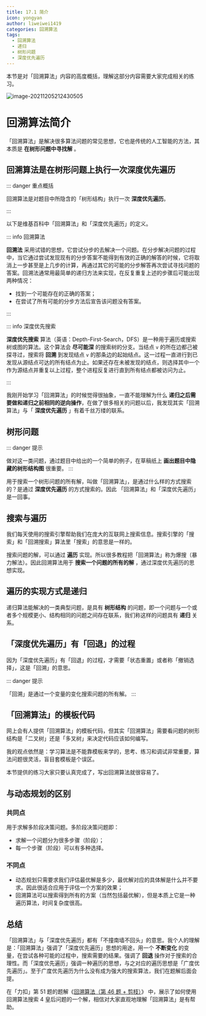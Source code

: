 ```yaml
---
title: 17.1 简介
icon: yongyan
author: liweiwei1419
categories: 回溯算法
tags:
  - 回溯算法
  - 递归
  - 树形问题
  - 深度优先遍历
---
```


本节是对「回溯算法」内容的高度概括，理解这部分内容需要大家完成相关的练习。

![image-20211205212430505](https://tva1.sinaimg.cn/large/008i3skNgy1gx39y88xh8j31gs0oi43s.jpg)


# 回溯算法简介


「回溯算法」是解决很多算法问题的常见思想，它也是传统的人工智能的方法，其本质是 **在树形问题中寻找解** 。 

## 回溯算法是在树形问题上执行一次深度优先遍历

::: danger 重点概括

回溯算法是对题目中所隐含的「树形结构」执行一次 **深度优先遍历**。

:::

以下是维基百科中「回溯算法」和「深度优先遍历」的定义。

::: info 回溯算法

**回溯法** 采用试错的思想，它尝试分步的去解决一个问题。在分步解决问题的过程中，当它通过尝试发现现有的分步答案不能得到有效的正确的解答的时候，它将取消上一步甚至是上几步的计算，再通过其它的可能的分步解答再次尝试寻找问题的答案。回溯法通常用最简单的递归方法来实现，在反复重复上述的步骤后可能出现两种情况：

+ 找到一个可能存在的正确的答案；
+ 在尝试了所有可能的分步方法后宣告该问题没有答案。

:::

::: info 深度优先搜索

**深度优先搜索** 算法（英语：Depth-First-Search，DFS）是一种用于遍历或搜索树或图的算法。这个算法会 **尽可能深** 的搜索树的分支。当结点 `v` 的所在边都己被探寻过，搜索将 **回溯** 到发现结点 `v` 的那条边的起始结点。这一过程一直进行到已发现从源结点可达的所有结点为止。如果还存在未被发现的结点，则选择其中一个作为源结点并重复以上过程，整个进程反复进行直到所有结点都被访问为止。

:::

我刚开始学习「回溯算法」的时候觉得很抽象，一直不能理解为什么 **递归之后需要做和递归之前相同的逆向操作**，在做了很多相关的问题以后，我发现其实「回溯算法」与「 **深度优先遍历** 」有着千丝万缕的联系。

## 树形问题

::: danger 提示

做对这一类问题，通过题目中给出的一个简单的例子，在草稿纸上 **画出题目中隐藏的树形结构图** 很重要。
:::

用于搜索一个树形问题的所有解，叫做「回溯算法」，是通过什么样的方式搜索的？是通过 **深度优先遍历** 的方式搜索的。因此 「回溯算法」和「深度优先遍历」是一回事。

## 搜索与遍历

我们每天使用的搜索引擎帮助我们在庞大的互联网上搜索信息。搜索引擎的「搜索」和「回溯搜索」算法里「搜索」的意思是一样的。

搜索问题的解，可以通过 **遍历** 实现。所以很多教程把「回溯算法」称为爆搜（暴力解法）。因此回溯算法用于 **搜索一个问题的所有的解** ，通过深度优先遍历的思想实现。

## 遍历的实现方式是递归

递归算法能解决的一类典型问题，是具有 **树形结构** 的问题，即一个问题与一个或者多个规模更小、结构相同的问题之间存在联系，我们称这样的问题具有 **递归** 关系。

## 「深度优先遍历」有「回退」的过程

因为「深度优先遍历」有「回退」的过程，才需要「状态重置」或者称「撤销选择」，这是「回溯」的意思。

::: danger 提示

「回溯」是通过一个变量的变化搜索问题的所有解。
:::

## 「回溯算法」的模板代码

网上会有人提供「回溯算法」的模板代码，但其实「回溯算法」需要看问题的树形结构是「二叉树」还是「多叉树」来决定代码应该如何编写。

我的观点依然是：学习算法是不能靠模板来学的，思考、练习和调试非常重要，算法问题很灵活，盲目套模板是个误区。

本节提供的练习大家只要认真完成了，写出回溯算法就很容易了。

## 与动态规划的区别

### 共同点

用于求解多阶段决策问题。多阶段决策问题即：

+ 求解一个问题分为很多步骤（阶段）；
+ 每一个步骤（阶段）可以有多种选择。

### 不同点

+ 动态规划只需要求我们评估最优解是多少，最优解对应的具体解是什么并不要求。因此很适合应用于评估一个方案的效果；
+ 回溯算法可以搜索得到所有的方案（当然包括最优解），但是本质上它是一种遍历算法，时间复杂度很高。

## 总结

「回溯算法」与「深度优先遍历」都有「不撞南墙不回头」的意思。我个人的理解是：「回溯算法」强调了「深度优先遍历」思想的用途，用一个 **不断变化** 的变量，在尝试各种可能的过程中，搜索需要的结果。强调了 **回退** 操作对于搜索的合理性。而「深度优先遍历」强调一种遍历的思想，与之对应的遍历思想是「广度优先遍历」。至于广度优先遍历为什么没有成为强大的搜索算法，我们在题解后面会提。

在「力扣」第 51 题的题解《[回溯算法（第 46 题 + 剪枝）](https://leetcode-cn.com/problems/n-queens/solution/gen-ju-di-46-ti-quan-pai-lie-de-hui-su-suan-fa-si-/)》 中，展示了如何使用回溯算法搜索 $4$ 皇后问题的一个解，相信对大家直观地理解「回溯算法」是有帮助。









